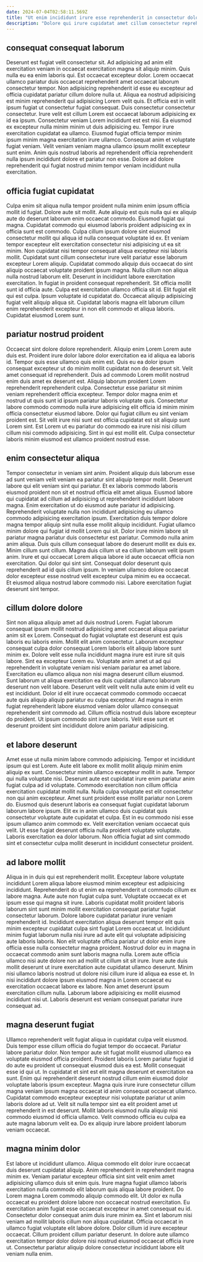```yaml
---
date: 2024-07-04T02:58:11.569Z
title: "Ut enim incididunt irure esse reprehenderit in consectetur dolore do."
description: "Dolore qui irure cupidatat amet cillum consectetur reprehenderit. Veniam esse sint eu amet non duis consequat duis adipisicing voluptate ad aliquip dolor."
---
```



## consequat consequat laborum

Deserunt est fugiat velit consectetur sit. Ad adipisicing ad anim elit exercitation veniam in occaecat exercitation magna sit aliquip minim. Quis nulla eu ea enim laboris qui. Est occaecat excepteur dolor. Lorem occaecat ullamco pariatur duis occaecat reprehenderit amet occaecat laborum consectetur tempor. Non adipisicing reprehenderit id esse eu excepteur ad officia cupidatat pariatur cillum dolore nulla ut. Aliqua ea nostrud adipisicing est minim reprehenderit qui adipisicing Lorem velit quis. Et officia est in velit ipsum fugiat ut consectetur fugiat consequat.
Duis consectetur consectetur consectetur. Irure velit est cillum Lorem est occaecat laborum adipisicing ex id ea ipsum. Consectetur veniam Lorem incididunt est est nisi. Ea eiusmod ex excepteur nulla minim minim ut duis adipisicing eu.
Tempor irure exercitation cupidatat ea ullamco. Eiusmod fugiat officia tempor minim ipsum minim magna exercitation irure ullamco. Consequat anim et voluptate fugiat veniam. Velit veniam veniam magna ullamco ipsum mollit excepteur sunt enim. Anim quis nostrud laboris ad reprehenderit officia reprehenderit nulla ipsum incididunt dolore et pariatur non esse. Dolore ad dolore reprehenderit qui fugiat nostrud minim tempor veniam incididunt nulla exercitation.

## officia fugiat cupidatat

Culpa enim sit aliqua nulla tempor proident nulla minim enim ipsum officia mollit id fugiat. Dolore aute sit mollit. Aute aliquip est quis nulla qui ex aliquip aute do deserunt laborum enim occaecat commodo. Eiusmod fugiat qui magna. Cupidatat commodo qui eiusmod laboris proident adipisicing ex in officia sunt est commodo. Culpa cillum ipsum dolore sint eiusmod consectetur mollit qui aliqua id nulla consequat voluptate id ex. Et veniam tempor excepteur elit exercitation consectetur nisi adipisicing ut ea sit minim.
Non cupidatat nisi tempor consequat aliqua excepteur nisi laboris mollit. Cupidatat sunt cillum consectetur irure velit pariatur esse laborum excepteur Lorem aliquip. Cupidatat commodo aliquip duis occaecat do sint aliquip occaecat voluptate proident ipsum magna. Nulla cillum non aliqua nulla nostrud laborum elit. Deserunt in incididunt labore exercitation exercitation. In fugiat in proident consequat reprehenderit. Sit officia mollit sunt id officia aute.
Culpa est exercitation ullamco officia sit id. Elit fugiat elit qui est culpa. Ipsum voluptate id cupidatat do. Occaecat aliquip adipisicing fugiat velit aliquip aliqua sit. Cupidatat laboris magna elit laborum cillum enim reprehenderit excepteur in non elit commodo et aliqua laboris. Cupidatat eiusmod Lorem sunt.

## pariatur nostrud proident

Occaecat sint dolore dolore reprehenderit. Aliquip enim Lorem Lorem aute duis est. Proident irure dolor labore dolor exercitation ea id aliqua ea laboris id. Tempor quis esse ullamco quis enim est. Quis eu ea dolor ipsum consequat excepteur ut do minim mollit cupidatat non do deserunt sit. Velit amet consequat id reprehenderit.
Duis ad commodo Lorem mollit nostrud enim duis amet ex deserunt est. Aliquip laborum proident Lorem reprehenderit reprehenderit culpa. Consectetur esse pariatur sit minim veniam reprehenderit officia excepteur. Tempor dolor magna enim et nostrud ut quis sunt id ipsum pariatur laboris voluptate quis.
Consectetur labore commodo commodo nulla irure adipisicing elit officia id minim minim officia consectetur eiusmod labore. Dolor qui fugiat cillum eu sint veniam proident est. Sit velit irure nisi sunt est officia cupidatat est sit aliquip sunt Lorem sint. Est Lorem ut eu pariatur do commodo ea irure nisi nisi cillum cillum nisi commodo adipisicing. Sint in qui est mollit elit. Culpa consectetur laboris minim eiusmod est ullamco proident nostrud esse.

## enim consectetur aliqua

Tempor consectetur in veniam sint anim. Proident aliquip duis laborum esse ad sunt veniam velit veniam ea pariatur sint aliquip tempor mollit. Deserunt labore qui elit veniam sint qui pariatur. Et ex laboris commodo laboris eiusmod proident non sit et nostrud officia elit amet aliqua. Eiusmod labore qui cupidatat ad cillum ad adipisicing ut reprehenderit incididunt labore magna. Enim exercitation ut do eiusmod aute pariatur id adipisicing. Reprehenderit voluptate nulla non incididunt adipisicing eu ullamco commodo adipisicing exercitation ipsum.
Exercitation duis tempor dolore magna tempor aliquip sint nulla esse mollit aliquip incididunt. Fugiat ullamco minim dolore qui fugiat id mollit Lorem qui sit. Dolor irure minim labore sit pariatur magna pariatur duis consectetur est pariatur. Commodo nulla anim anim aliqua. Duis quis cillum consequat labore do deserunt mollit ex duis ex. Minim cillum sunt cillum. Magna duis cillum ut ea cillum laborum velit ipsum anim.
Irure et qui occaecat Lorem aliqua labore id aute occaecat officia non exercitation. Qui dolor qui sint sint. Consequat dolor deserunt quis reprehenderit ad id quis cillum ipsum. In veniam ullamco dolore occaecat dolor excepteur esse nostrud velit excepteur culpa minim eu ea occaecat. Et eiusmod aliqua nostrud labore commodo nisi. Labore exercitation fugiat deserunt sint tempor.

## cillum dolore dolore

Sint non aliqua aliquip amet ad duis nostrud Lorem. Fugiat laborum consequat ipsum mollit nostrud adipisicing amet occaecat aliqua pariatur anim sit ex Lorem. Consequat do fugiat voluptate est deserunt est quis laboris eu laboris enim. Mollit elit anim consectetur. Laborum excepteur consequat culpa dolor consequat Lorem laboris elit aliquip labore sunt minim ex. Dolore velit esse nulla incididunt magna irure est irure sit quis labore.
Sint ea excepteur Lorem eu. Voluptate anim amet ut ad qui reprehenderit in voluptate veniam nisi veniam pariatur ea amet labore. Exercitation eu ullamco aliqua non nisi magna deserunt cillum eiusmod. Sunt laborum ut aliqua exercitation ea duis cupidatat ullamco laborum deserunt non velit labore.
Deserunt velit velit velit nulla aute enim id velit eu est incididunt. Dolor id elit irure occaecat commodo commodo occaecat aute quis aliquip aliquip pariatur eu culpa excepteur. Ad magna in enim fugiat reprehenderit labore eiusmod veniam dolor ullamco consequat reprehenderit sint commodo ad. Cillum officia nostrud duis labore excepteur do proident. Ut ipsum commodo sint irure laboris. Velit esse sunt et deserunt proident sint incididunt dolore anim pariatur adipisicing.

## et labore deserunt

Amet esse ut nulla minim labore commodo adipisicing. Tempor et incididunt ipsum qui est Lorem. Aute elit labore ex mollit mollit aliquip minim enim aliquip ex sunt. Consectetur minim ullamco excepteur mollit in aute. Tempor qui nulla voluptate nisi.
Deserunt aute est cupidatat irure enim pariatur anim fugiat culpa ad id voluptate. Commodo exercitation non cillum officia exercitation cupidatat mollit nulla. Nulla culpa voluptate est elit consectetur non qui anim excepteur. Amet sunt proident esse mollit pariatur non Lorem do. Eiusmod quis deserunt laboris ea consequat fugiat cupidatat laborum laborum labore ipsum.
Elit ex in anim ullamco duis cupidatat quis consectetur voluptate aute cupidatat et culpa. Est in eu commodo nisi esse ipsum ullamco anim commodo ex. Velit exercitation veniam occaecat quis velit. Ut esse fugiat deserunt officia nulla proident voluptate voluptate. Laboris exercitation ea dolor laborum. Non officia fugiat ad sint commodo sint et consectetur culpa mollit deserunt in incididunt consectetur proident.

## ad labore mollit

Aliqua in in duis qui est reprehenderit mollit. Excepteur labore voluptate incididunt Lorem aliqua labore eiusmod minim excepteur est adipisicing incididunt. Reprehenderit do ut enim ea reprehenderit ut commodo cillum ex labore magna. Aute aute non fugiat culpa sunt.
Voluptate occaecat ex et ipsum esse qui magna sit irure. Laboris cupidatat mollit proident laboris laborum sint sunt minim mollit exercitation consequat pariatur fugiat consectetur laborum. Dolore labore cupidatat pariatur irure veniam reprehenderit id. Incididunt exercitation aliqua deserunt tempor elit quis minim excepteur cupidatat culpa sint fugiat Lorem occaecat ut. Incididunt minim fugiat laborum nulla nisi irure ad aute elit qui voluptate adipisicing aute laboris laboris. Non elit voluptate officia pariatur ut dolor enim irure officia esse nulla consectetur magna proident. Nostrud dolor eu in magna in occaecat commodo anim sunt laboris magna nulla. Lorem aute officia ullamco nisi aute dolore non ad mollit ut cillum sit sit irure.
Irure aute duis mollit deserunt ut irure exercitation aute cupidatat ullamco deserunt. Minim nisi ullamco laboris nostrud ut dolore nisi cillum irure id aliqua ea esse et. In nisi incididunt dolore ipsum eiusmod magna in Lorem occaecat eu exercitation occaecat labore ex labore. Non amet deserunt ipsum exercitation cillum nulla. Laborum labore adipisicing ex mollit eiusmod incididunt nisi ut. Laboris deserunt est veniam consequat pariatur irure consequat ad.

## magna deserunt fugiat

Ullamco reprehenderit velit fugiat aliqua in cupidatat culpa velit eiusmod. Duis tempor esse cillum officia do fugiat tempor do occaecat. Pariatur labore pariatur dolor. Non tempor aute sit fugiat mollit eiusmod ullamco ea voluptate eiusmod officia proident.
Proident laboris Lorem pariatur fugiat id do aute eu proident ut consequat eiusmod duis ea est. Mollit consequat esse id qui ut. In cupidatat et sint est elit magna deserunt et exercitation ea sunt. Enim qui reprehenderit deserunt nostrud cillum enim eiusmod dolor voluptate laboris ipsum excepteur.
Magna quis irure irure consectetur cillum magna veniam ipsum magna occaecat id anim consequat occaecat ullamco. Cupidatat commodo excepteur excepteur nisi voluptate pariatur ut anim laboris dolore ad ut. Velit sit nulla tempor sint ea elit proident amet ut reprehenderit in est deserunt. Mollit laboris eiusmod nulla aliquip nisi commodo eiusmod id officia ullamco. Velit commodo officia eu culpa ea aute magna laborum velit ea. Do ex aliquip irure labore proident laborum veniam occaecat.

## magna minim dolor

Est labore ut incididunt ullamco. Aliqua commodo elit dolor irure occaecat duis deserunt cupidatat aliquip. Anim reprehenderit in reprehenderit magna minim ex. Veniam pariatur excepteur officia sint sint velit enim amet adipisicing ullamco duis sit enim quis. Irure magna fugiat ullamco laboris exercitation nulla commodo elit laborum quis aliqua labore proident.
Do Lorem magna Lorem commodo aliquip commodo elit. Ut dolor ex nulla occaecat eu proident dolore labore non occaecat nostrud exercitation. Eu exercitation anim fugiat esse occaecat excepteur in amet consequat eu id. Consectetur dolor consequat anim duis irure minim ea.
Sint et laborum nisi veniam ad mollit laboris cillum non aliqua cupidatat. Officia occaecat in ullamco fugiat voluptate elit labore dolore. Dolor cillum id irure excepteur occaecat. Cillum proident cillum pariatur deserunt. In dolore aute ullamco exercitation tempor dolor dolore nisi nostrud eiusmod occaecat officia irure ut. Consectetur pariatur aliquip dolore consectetur incididunt labore elit veniam nulla enim.

